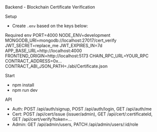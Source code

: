Backend - Blockchain Certificate Verification

Setup
- Create `.env` based on the keys below:

Required env
PORT=4000
NODE_ENV=development
MONGODB_URI=mongodb://localhost:27017/cert_verify
JWT_SECRET=replace_me
JWT_EXPIRES_IN=7d
APP_BASE_URL=http://localhost:4000
FRONTEND_ORIGIN=http://localhost:5173
CHAIN_RPC_URL=YOUR_RPC
CONTRACT_ADDRESS=0x...
CONTRACT_ABI_JSON_PATH=./abi/Certificate.json

Start
- npm install
- npm run dev

API
- Auth: POST /api/auth/signup, POST /api/auth/login, GET /api/auth/me
- Cert: POST /api/cert/issue (issuer/admin), GET /api/cert/:certificateId, GET /api/cert/verify?token=...
- Admin: GET /api/admin/users, PATCH /api/admin/users/:id/role




